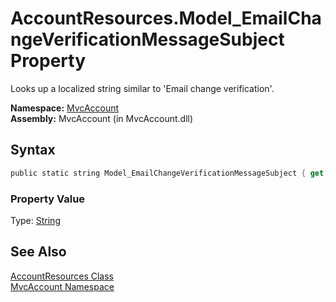 AccountResources.Model_EmailChangeVerificationMessageSubject Property
=====================================================================
Looks up a localized string similar to 'Email change verification'.

**Namespace:** [MvcAccount][1]  
**Assembly:** MvcAccount (in MvcAccount.dll)

Syntax
------

```csharp
public static string Model_EmailChangeVerificationMessageSubject { get; }
```

### Property Value
Type: [String][2]

See Also
--------
[AccountResources Class][3]  
[MvcAccount Namespace][1]  

[1]: ../README.md
[2]: http://msdn2.microsoft.com/en-us/library/s1wwdcbf
[3]: README.md
